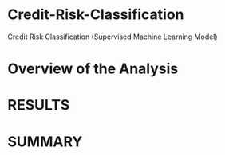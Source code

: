 # Credit-Risk-Classification
Credit Risk Classification (Supervised Machine Learning Model)
# Overview of the Analysis
# RESULTS
# SUMMARY
